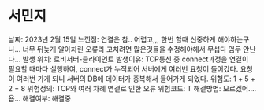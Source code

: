 # 서민지

날짜: 2023년 2월 15일
느낀점: 연결은 참.. 어렵고,,, 한번 할때 신중하게 해야하는구나… 너무 뒤늦게 알아차린 오류라 고치려면 많은것들을 수정해야해서 무섭다 엄두 안난다…
발생 위치: 로비서버-클라이언트
발생이유: TCP통신 중 connect과정을 연결이 필요할 때마다 실행하여, connect가 누적되어 서버에게 여러번 요청이 들어갔다. 요청이 여러번 가게 되니 서버의 DB에 데이터가 중복해서 들어가게 되었다.
위험도: 1 + 5 + 2 = 8
위험정의: TCP와 여러 차례 연결로 인한 오류
위험코드: T
해결방법: 모르겠어….욥…
해결여부: 해결중